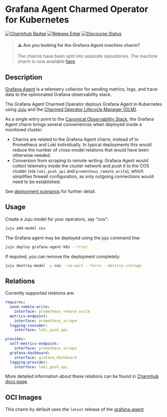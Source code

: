 # Grafana Agent Charmed Operator for Kubernetes 

[![Charmhub Badge](https://charmhub.io/grafana-agent-k8s/badge.svg)](https://charmhub.io/grafana-agent-k8s)
[![Release Edge](https://github.com/canonical/grafana-agent-k8s-operator/actions/workflows/release.yaml/badge.svg)](https://github.com/canonical/grafana-agent-k8s-operator/actions/workflows/release.yaml)
[![Discourse Status](https://img.shields.io/discourse/status?server=https%3A%2F%2Fdiscourse.charmhub.io&style=flat&label=CharmHub%20Discourse)](https://discourse.charmhub.io)

> #### ⚠️ Are you looking for the Grafana Agent _machine_ charm?
>
> The charms have been split into separate repositories. The machine charm is now available [here](https://github.com/canonical/grafana-agent-operator/).

## Description

[Grafana Agent](https://github.com/grafana/agent) is a telemetry collector for sending metrics,
logs, and trace data to the opinionated Grafana observability stack.

The Grafana Agent Charmed Operator deploys Grafana Agent in Kubernetes using [Juju](https://juju.is)
and the [Charmed Operator Lifecycle Manager (OLM)](https://juju.is/docs/olm).

As a single entry point to the [Canonical Observability Stack](https://charmhub.io/cos-lite), the Grafana Agent charm
brings several conveniences when deployed inside a monitored cluster:

- Charms are related to the Grafana Agent charm, instead of to Prometheus and
  Loki individually. In typical deployments this would reduce the number of
  cross-model relations that would have been otherwise needed.
- Conversion from scraping to remote writing: Grafana Agent would collect
  telemetry inside the cluster network and _push_ it to the COS cluster (via
  `loki_push_api` and `prometheus_remote_write`), which simplifies firewall
  configuration, as only outgoing connections would need to be established.

See [deployment scenarios](https://github.com/canonical/grafana-agent-k8s-operator/blob/main/INTEGRATING.md#deployment-scenarios)
for further detail.

## Usage

Create a Juju model for your operators, say "cos":

```bash
juju add-model cos
```

The Grafana agent may be deployed using the juju command line:

```bash
juju deploy grafana-agent-k8s --trust
```

If required, you can remove the deployment completely:

```bash
juju destroy-model -y cos --no-wait --force --destroy-storage
```

## Relations

Currently supported relations are:

```yaml
requires:
  send-remote-write:
    interface: prometheus_remote_write
  metrics-endpoint:
    interface: prometheus_scrape
  logging-consumer:
    interface: loki_push_api

provides:
  self-metrics-endpoint:
    interface: prometheus_scrape
  grafana-dashboard:
    interface: grafana_dashboard
  logging-provider:
    interface: loki_push_api
```

More detailed information about these relations can be found in [Charmhub docs page](https://charmhub.io/grafana-agent-k8s/docs/relations).


## OCI Images

This charm by default uses the `latest` release of the [grafana-agent](http://ghcr.io/canonical/grafana-agent)
